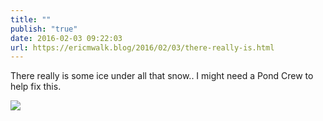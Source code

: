 ```yaml
---
title: ""
publish: "true"
date: 2016-02-03 09:22:03
url: https://ericmwalk.blog/2016/02/03/there-really-is.html
---
```


There really is some ice under all that snow.. I might need a Pond Crew to help fix this.

![](https://ericmwalk.blog/uploads/2022/161fe51d1f.jpg)